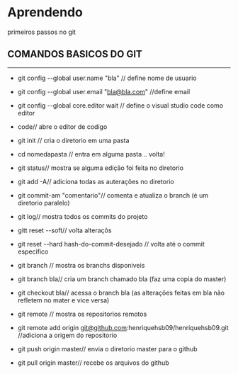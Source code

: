# Aprendendo
primeiros passos no git

## COMANDOS BASICOS DO GIT
_________________________________
 - git config --global user.name "bla" // define nome de usuario

 - git config --global user.email "bla@bla.com" //define email

 - git config --global core.editor wait // define o visual studio code como editor

 - code// abre o editor de codigo

 - git init // cria o diretorio em uma  pasta

 - cd nomedapasta // entra em alguma pasta .. volta!

 - git status// mostra se alguma edição foi feita no diretorio

 - git add -A// adiciona todas as auterações no diretorio

 - git commit-am "comentario"// comenta e atualiza o branch (é um diretorio paralelo)

 - git log// mostra todos os commits do projeto

 - gitt reset --soft// volta alteraçõs

 - git reset --hard hash-do-commit-desejado // volta até o commit especifico

 - git branch // mostra os branchs disponiveis

 - git branch bla// cria um branch chamado bla (faz uma copia do master)

 - git checkout bla// acessa o branch bla (as alterações feitas em bla  não refletem no mater e vice versa)

 - git remote // mostra os repositorios remotos

 - git remote add origin git@github.com:henriquehsb09/henriquehsb09.git //adiciona a origem do repositorio

 - git push origin master// envia o diretorio master para o github

 - git pull origin master// recebe os arquivos do github
